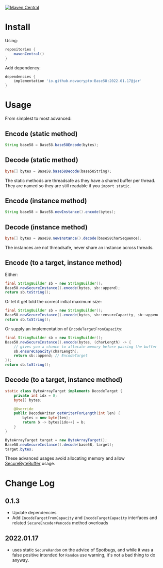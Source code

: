 [![Maven Central](https://img.shields.io/maven-central/v/io.github.novacrypto/Base58)](https://search.maven.org/artifact/io.github.novacrypto/Base58/)

# Install

Using:

```groovy
repositories {
    mavenCentral()
}
```

Add dependency:

```groovy
dependencies {
    implementation 'io.github.novacrypto:Base58:2022.01.17@jar'
}
```

# Usage

From simplest to most advanced:

## Encode (static method)

```java
String base58 = Base58.base58Encode(bytes);
```

## Decode (static method)

```java
byte[] bytes = Base58.base58Decode(base58String);
```

The static methods are threadsafe as they have a shared buffer per thread. They are named so they are still readable if you `import static`.

## Encode (instance method)

```java
String base58 = Base58.newInstance().encode(bytes);
```

## Decode (instance method)

```java
byte[] bytes = Base58.newInstance().decode(base58CharSequence);
```

The instances are not threadsafe, never share an instance across threads.

## Encode (to a target, instance method)

Either:

```java
final StringBuilder sb = new StringBuilder();
Base58.newSecureInstance().encode(bytes, sb::append);
return sb.toString();
```

Or let it get told the correct initial maximum size:

```java
final StringBuilder sb = new StringBuilder();
Base58.newSecureInstance().encode(bytes, sb::ensureCapacity, sb::append);
return sb.toString();
```

Or supply an implementation of `EncodeTargetFromCapacity`:

```java
final StringBuilder sb = new StringBuilder();
Base58.newSecureInstance().encode(bytes, (charLength) -> {
    // gives you a chance to allocate memory before passing the buffer as an EncodeTarget
    sb.ensureCapacity(charLength);
    return sb::append; // EncodeTarget
});
return sb.toString();
```

## Decode (to a target, instance method)

```java
static class ByteArrayTarget implements DecodeTarget {
    private int idx = 0;
    byte[] bytes;

    @Override
    public DecodeWriter getWriterForLength(int len) {
        bytes = new byte[len];
        return b -> bytes[idx++] = b;
    }
}

ByteArrayTarget target = new ByteArrayTarget();
Base58.newSecureInstance().decode(base58, target);
target.bytes;
```

These advanced usages avoid allocating memory and allow [SecureByteBuffer](https://github.com/NovaCrypto/SecureString/blob/master/src/main/java/io/github/novacrypto/SecureByteBuffer.java) usage.

# Change Log

## 0.1.3

- Update dependencies
- Add `EncodeTargetFromCapacity` and `EncodeTargetCapacity` interfaces and related `SecureEncoder#encode` method overloads

## 2022.01.17

- uses static `SecureRandom` on the advice of Spotbugs, and while it was a false positive intended for `Random` use warning, it's not a bad thing to do anyway.
